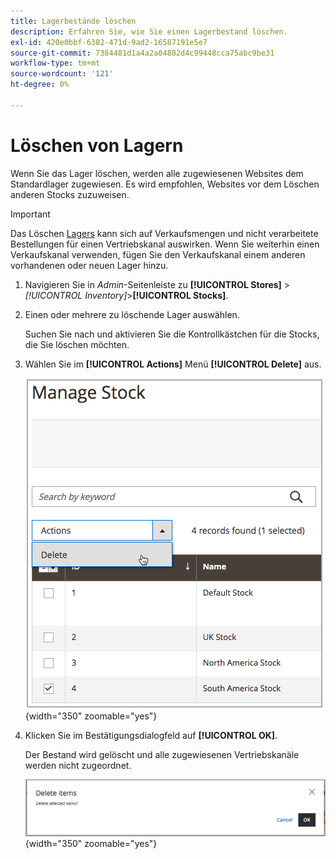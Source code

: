 ```yaml
---
title: Lagerbestände löschen
description: Erfahren Sie, wie Sie einen Lagerbestand löschen.
exl-id: 420e0bbf-6382-471d-9ad2-16587191e5e7
source-git-commit: 7384481d1a4a2a04882d4c99448cca75abc9be31
workflow-type: tm+mt
source-wordcount: '121'
ht-degree: 0%

---
```


# Löschen von Lagern

Wenn Sie das Lager löschen, werden alle zugewiesenen Websites dem Standardlager zugewiesen. Es wird empfohlen, Websites vor dem Löschen anderen Stocks zuzuweisen.

>[!IMPORTANT]
>
>Das Löschen [Lagers](stocks-manage.md) kann sich auf Verkaufsmengen und nicht verarbeitete Bestellungen für einen Vertriebskanal auswirken. Wenn Sie weiterhin einen Verkaufskanal verwenden, fügen Sie den Verkaufskanal einem anderen vorhandenen oder neuen Lager hinzu.

1. Navigieren Sie in _Admin_-Seitenleiste zu **[!UICONTROL Stores]** > _[!UICONTROL Inventory]_>**[!UICONTROL Stocks]**.

1. Einen oder mehrere zu löschende Lager auswählen.

   Suchen Sie nach und aktivieren Sie die Kontrollkästchen für die Stocks, die Sie löschen möchten.

1. Wählen Sie im **[!UICONTROL Actions]** Menü **[!UICONTROL Delete]** aus.

   ![Wählen Sie im Menü Aktionen die Option Löschen aus](assets/inventory-stock-delete.png){width="350" zoomable="yes"}

1. Klicken Sie im Bestätigungsdialogfeld auf **[!UICONTROL OK]**.

   Der Bestand wird gelöscht und alle zugewiesenen Vertriebskanäle werden nicht zugeordnet.

   ![Stock-Löschbestätigungsnachricht](assets/inventory-stock-delete-confirm.png){width="350" zoomable="yes"}
